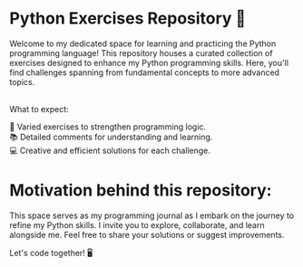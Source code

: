 <h1>Python Exercises Repository 🐍</h1>

<p>Welcome to my dedicated space for learning and practicing the Python programming language! This repository houses a curated collection of exercises designed to enhance my Python programming skills. Here, you'll find challenges spanning from fundamental concepts to more advanced topics.</p>

<br>What to expect:<br>

🚀 Varied exercises to strengthen programming logic.<br>
📚 Detailed comments for understanding and learning.<br>
💻 Creative and efficient solutions for each challenge.<br>

<h1>Motivation behind this repository:</h1>
This space serves as my programming journal as I embark on the journey to refine my Python skills. I invite you to explore, collaborate, and learn alongside me. Feel free to share your solutions or suggest improvements.<br>

Let's code together! 🖥️